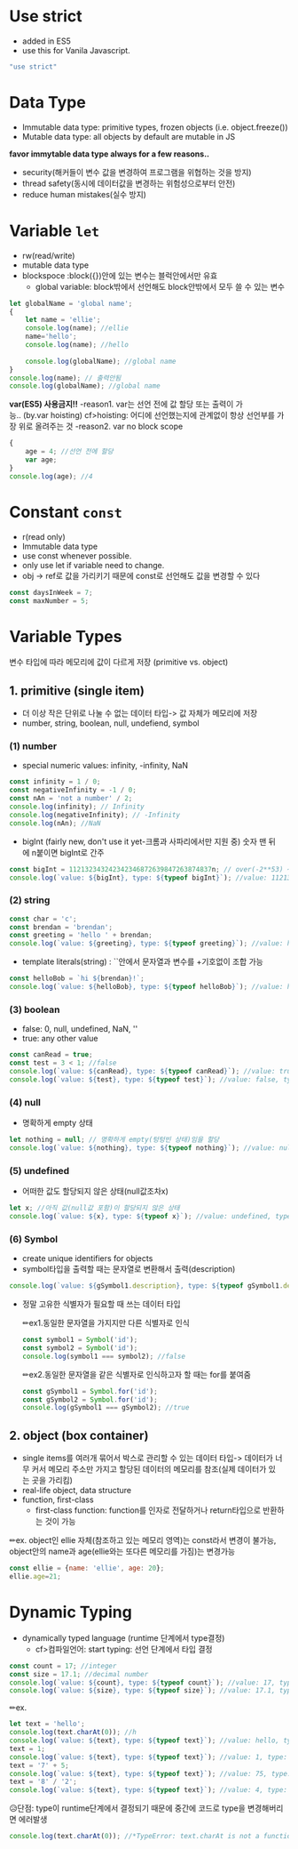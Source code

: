 # Use strict

- added in ES5
- use this for Vanila Javascript.

```jsx
"use strict"
```

# Data Type

- Immutable data type: primitive types, frozen objects (i.e. object.freeze())
- Mutable data type: all objects by default are mutable in JS

**favor immytable data type always for a few reasons..**
- security(해커들이 변수 값을 변경하여 프로그램을 위협하는 것을 방지)
- thread safety(동시에 데이터값을 변경하는 위험성으로부터 안전) 
- reduce human mistakes(실수 방지)

# Variable `let`

- rw(read/write)
- mutable data type
- blockspoce :block({})안에 있는 변수는 블럭안에서만 유효
    - global variable: block밖에서 선언해도 block안밖에서 모두 쓸 수 있는 변수

```jsx
let globalName = 'global name';
{
    let name = 'ellie';
    console.log(name); //ellie
    name='hello';
    console.log(name); //hello
    
    console.log(globalName); //global name
}
console.log(name); // 출력안됨
console.log(globalName); //global name
```

**var(ES5) 사용금지!!**
-reason1. var는 선언 전에 값 할당 또는 출력이 가능.. (by.var hoisting)
   cf>hoisting: 어디에 선언했는지에 관계없이 항상 선언부를 가장 위로 올려주는 것
-reason2. var no block scope

```jsx
{
    age = 4; //선언 전에 할당
    var age;
}
console.log(age); //4
```

# Constant `const`

- r(read only)
- Immutable data type
- use const whenever possible.
- only use let if variable need to change.
- obj → ref로 값을 가리키기 때문에 const로 선언해도 값을 변경할 수 있다

```jsx
const daysInWeek = 7;
const maxNumber = 5;
```

# Variable Types

 변수 타입에 따라 메모리에 값이 다르게 저장 (primitive vs. object)

## 1. primitive (single item)

- 더 이상 작은 단위로 나눌 수 없는 데이터 타입-> 값 자체가 메모리에 저장
- number, string, boolean, null, undefiend, symbol

### (1) number

- special numeric values: infinity, -infinity, NaN

```jsx
const infinity = 1 / 0;
const negativeInfinity = -1 / 0;
const nAn = 'not a number' / 2;
console.log(infinity); // Infinity
console.log(negativeInfinity); // -Infinity
console.log(nAn); //NaN
```

- bigInt (fairly new, don't use it yet-크롬과 사파리에서만 지원 중)
숫자 맨 뒤에 n붙이면 bigInt로 간주

```jsx
const bigInt = 112132343242342346872639847263874837n; // over(-2**53) ~2*53
console.log(`value: ${bigInt}, type: ${typeof bigInt}`); //value: 112132343242342346872639847263874837, type: bigint
```

### (2) string

```jsx
const char = 'c';
const brendan = 'brendan';
const greeting = 'hello ' + brendan;
console.log(`value: ${greeting}, type: ${typeof greeting}`); //value: hello brendan, type: string
```

- template literals(string) : ``안에서 문자열과 변수를 +기호없이 조합 가능

```jsx
const helloBob = `hi ${brendan}!`;
console.log(`value: ${helloBob}, type: ${typeof helloBob}`); //value: hi brendan!, type: string
```

### (3) boolean

- false: 0, null, undefined, NaN, ''
- true: any other value

```jsx
const canRead = true;
const test = 3 < 1; //false
console.log(`value: ${canRead}, type: ${typeof canRead}`); //value: true, type: boolean
console.log(`value: ${test}, type: ${typeof test}`); //value: false, type: boolean
```

### (4) null

- 명확하게 empty 상태

```jsx
let nothing = null; // 명확하게 empty(텅텅빈 상태)임을 할당
console.log(`value: ${nothing}, type: ${typeof nothing}`); //value: null, type: object
```

### (5) undefined

- 어떠한 값도 할당되지 않은 상태(null값조차x)

```jsx
let x; //아직 값(null값 포함)이 할당되지 않은 상태
console.log(`value: ${x}, type: ${typeof x}`); //value: undefined, type: undefined
```

### (6) Symbol

- create unique identifiers for objects
- symbol타입을 출력할 때는 문자열로 변환해서 출력(description)

```jsx
console.log(`value: ${gSymbol1.description}, type: ${typeof gSymbol1.description}`); //value: id, type: string
```

- 정말 고유한 식별자가 필요할 때 쓰는 데이터 타입

    ✏ex1.동일한 문자열을 가지지만 다른 식별자로 인식

    ```jsx
    const symbol1 = Symbol('id');
    const symbol2 = Symbol('id');
    console.log(symbol1 === symbol2); //false
    ```

    ✏ex2.동일한 문자열을 같은 식별자로 인식하고자 할 때는 for를 붙여줌

    ```jsx
    const gSymbol1 = Symbol.for('id');
    const gSymbol2 = Symbol.for('id');
    console.log(gSymbol1 === gSymbol2); //true
    ```

## 2. object (box container)

- single items를 여러개 묶어서 박스로 관리할 수 있는 데이터 타입-> 데이터가 너무 커서 메모리 주소만 가지고 할당된 데이터의 메모리를 참조(실제 데이터가 있는 곳을 가리킴)
- real-life object, data structure
- function, first-class
    - first-class function: function를 인자로 전달하거나 return타입으로 반환하는 것이 가능

✏ex. object인 ellie 자체(참조하고 있는 메모리 영역)는 const라서 변경이 불가능, object안의 name과 age(ellie와는 또다른 메모리를 가짐)는 변경가능

```jsx
const ellie = {name: 'ellie', age: 20};
ellie.age=21;
```

# Dynamic Typing

- dynamically typed language (runtime 단계에서 type결정)
    - cf>컴파일언어: start typing: 선언 단계에서 타입 결정

```jsx
const count = 17; //integer
const size = 17.1; //decimal number
console.log(`value: ${count}, type: ${typeof count}`); //value: 17, type: number
console.log(`value: ${size}, type: ${typeof size}`); //value: 17.1, type: number
```

✏ex.

```jsx
let text = 'hello';
console.log(text.charAt(0)); //h
console.log(`value: ${text}, type: ${typeof text}`); //value: hello, type: string
text = 1;
console.log(`value: ${text}, type: ${typeof text}`); //value: 1, type: number
text = '7' + 5;
console.log(`value: ${text}, type: ${typeof text}`); //value: 75, type: string
text = '8' / '2';
console.log(`value: ${text}, type: ${typeof text}`); //value: 4, type: number
```

😥단점: type이 runtime단계에서 결정되기 때문에 중간에 코드로 type을 변경해버리면 에러발생

```jsx
console.log(text.charAt(0)); //*TypeError: text.charAt is not a function
```
